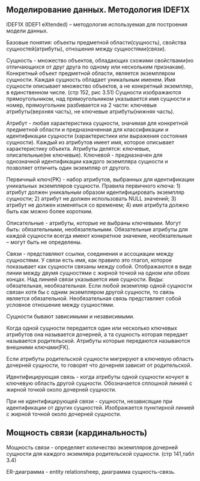 ##  Моделирование данных. Методология IDEF1X 

IDEF1X (IDEF1 eXtended) – методология используемая для построения модели данных. 

Базовые понятия: объекты предметной области(сущность), свойства сущностей(атрибуты), отношения между сущностями(связи).

Сущность - множество объектов, обладающих схожими свойствами(но отличающихся от друг друга по одному или нескольким признакам). Конкретный объект предметной области, является экземпляром сущности. Каждая сущность обладает уникальным именем. Имя сущности описывает множество объектов, а не конкретный экземпляр, в единственном числе. (стр 152, рис 3.51) Сущности изображаются прямоугольником, над прямоугольником указывается имя сущности и номер, прямоугольник разбивается на 2 части: ключевые атрибуты(верхняя часть), не ключевые атрибуты(нижняя часть).

Атрибут - любая характеристика сущности, значимая для конкретной предметной области и предназначенная для классификации и идентификации сущности (характеристики или выражения состояния сущности). Каждый из атрибутов имеет имя, которое описывает характеристику объекта. Атрибуты делятся: ключевые, описательные(не ключевые). Ключевой - предназначен для однозначной идентификации каждого экземпляра сущности и позволяет отличить один экземпляр от другого.

Первичный ключ(PK) - набор атрибутов, выбранных для идентификации уникальных экземпляров сущности. Правила первичного ключа: 1) атрибут должен уникальным образом идентифицировать экземпляр сущности; 2) атрибут не должен использовать NULL значений; 3) атрибут не должен изменяться со временем; 4) имя атрибута должно быть как можно более коротким. 

Описательные - атрибуты, которые не выбраны ключевыми. Могут быть: обязательными, необязательными.  Обязательные атрибуты для каждой сущности всегда имеют конкретное значение, необязательные – могут быть не определены. 

Связи - представляют ссылки, соединения и ассоциации между сущностями. У связи есть имя, как правило это глагол, которое показывает как сущности связаны между собой.  Отображаются в виде линии между двумя сущностями с жирной точкой на одном или обоих концах. Над линией связи указывается имя сущности. Виды: обязательная, необязательная. Если любой экземпляр одной сущности связан хотя бы с одним экземпляром другой сущности, то связь является обязательной. Необязательная связь представляет собой условное отношение между сущностями.

 Сущности бывают зависимыми и независимыми. 

Когда одной сущности передается один или несколько ключевых атрибутов она называется дочерней, а та сущность которая передает называется родительской. Атрибуты которые передаются называются внешними ключами(FK).

Если атрибуты родительской сущности мигрируют в ключевую область дочерней сущности, то говорят что дочерняя зависит от родительской. 

Идентифицирующая связь - когда атрибуты одной сущности кочуют в ключевую область другой сущности. Обозначается сплошной линией с жирной точкой около дочерней сущности.

При не идентифицирующей связи - сущности, независящие при идентификации от других сущностей. Изображается пунктирной линией с жирной точной около дочерней сущности.



## Мощность связи (кардинальность)

Мощность связи - определяет количество экземпляров дочерней сущности для каждого экземляра родительской сущности. (стр 141,табл 3.4)

ER-диаграмма - entity relationsheep, диаграмма сущность-связь.